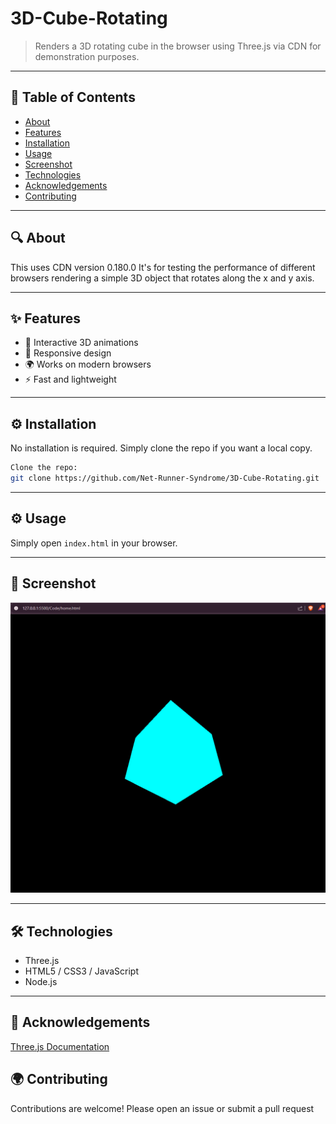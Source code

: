 # 3D-Cube-Rotating
>Renders a 3D rotating cube in the browser using Three.js via CDN for demonstration purposes.
---

## 📖 Table of Contents
- [About](#about)
- [Features](#features)
- [Installation](#installation)
- [Usage](#usage)
- [Screenshot](#screenshots--demo)
- [Technologies](#technologies)
- [Acknowledgements](#acknowledgements)
- [Contributing](#contributing)

---

## 🔍 About
This uses CDN version 0.180.0
It's for testing the performance of different browsers rendering a simple 3D object that rotates along the x and y axis.  

---

## ✨ Features
- 🎨 Interactive 3D animations
- 📱 Responsive design
- 🌍 Works on modern browsers
- ⚡ Fast and lightweight

---

## ⚙️ Installation
No installation is required. Simply clone the repo if you want a local copy.

```bash
Clone the repo:
git clone https://github.com/Net-Runner-Syndrome/3D-Cube-Rotating.git

```

---

## ⚙️ Usage
Simply open `index.html` in your browser.

---

## 📸 Screenshot
![Screenshot](assets/3DRotatingCube.png)

---

## 🛠️ Technologies
- Three.js
- HTML5 / CSS3 / JavaScript
- Node.js

---

## 🙌 Acknowledgements
[Three.js Documentation](https://threejs.org/manual/#en/installation)

## 🌍 Contributing
Contributions are welcome! Please open an issue or submit a pull request
